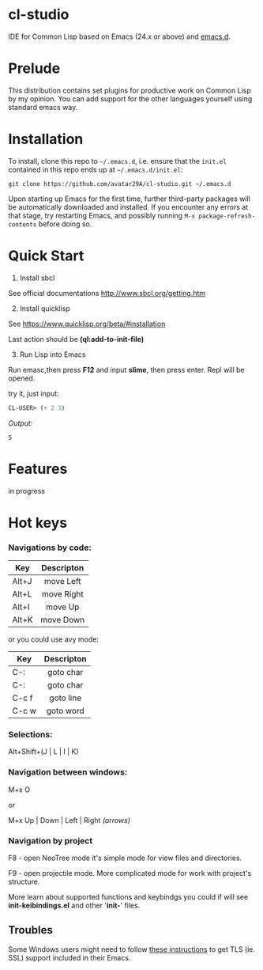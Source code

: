 # cl-studio
IDE for Common Lisp based on Emacs (24.x or above) and [emacs.d](http://coderwall.com/purcell).

# Prelude
This distribution contains set plugins for productive work on Common Lisp by my opinion. You can add support for the other languages yourself using standard emacs way.

# Installation

To install, clone this repo to `~/.emacs.d`, i.e. ensure that the
`init.el` contained in this repo ends up at `~/.emacs.d/init.el`:

```
git clone https://github.com/avatar29A/cl-studio.git ~/.emacs.d
```

Upon starting up Emacs for the first time, further third-party
packages will be automatically downloaded and installed. If you
encounter any errors at that stage, try restarting Emacs, and possibly
running `M-x package-refresh-contents` before doing so.

# Quick Start

1. Install sbcl

See official documentations http://www.sbcl.org/getting.htm

2. Install quicklisp

See https://www.quicklisp.org/beta/#installation

Last action should be **(ql:add-to-init-file)**

3. Run Lisp into Emacs

Run emasc,then press **F12** and input **slime**, then press enter. Repl will be opened.

try it, just input:

```lisp
CL-USER> (+ 2 3)
```

*Output:*

```
5
```

# Features

in progress

# Hot keys

### Navigations by code:

|   Key    | Descripton|
| -------- |:---------:|
|  Alt+J   | move Left |
|  Alt+L   | move Right|
|  Alt+I   | move Up   |
|  Alt+K   | move Down |

or you could use avy mode:

|   Key    | Descripton|
| -------- |:---------:|
|  C-:     | goto char |
|  C-:     | goto char |
|  C-c f   | goto line |
|  C-c w   | goto word |

### Selections:

Alt+Shift+(J | L | I | K)

### Navigation between windows:

M+x O 

or 

M+x Up | Down | Left | Right *(arrows)*

### Navigation by project

F8 - open NeoTree mode it's simple mode for view files and directories.

F9 - open projectile mode. More complicated mode for work with project's structure.

More learn about supported functions and keybindgs you could if will see **init-keibindings.el** and other '**init-**' files.

## Troubles

Some Windows users might need to follow
[these instructions](http://xn--9dbdkw.se/diary/how_to_enable_GnuTLS_for_Emacs_24_on_Windows/index.en.html)
to get TLS (ie. SSL) support included in their Emacs.


